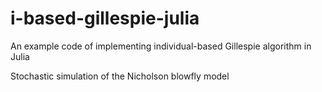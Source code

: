 # i-based-gillespie-julia
An example code of implementing individual-based Gillespie algorithm in Julia

Stochastic simulation of the Nicholson blowfly model
